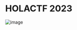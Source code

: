 # HOLACTF 2023

![image](https://github.com/Katsumi1012/CTF/assets/90083485/c0fb5d83-4f66-4393-b970-7b864ef3d043)

